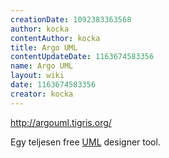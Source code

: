 ```yaml
---
creationDate: 1092383363568 
author: kocka 
contentAuthor: kocka 
title: Argo UML 
contentUpdateDate: 1163674583356 
name: Argo UML 
layout: wiki 
date: 1163674583356 
creator: kocka 
---
```

http://argouml.tigris.org/

Egy teljesen free [UML](UML.html) designer tool.


